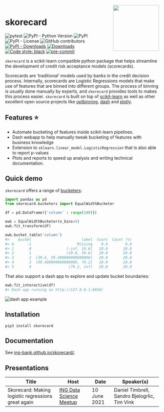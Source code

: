 <img src="https://github.com/ing-bank/skorecard/raw/main/docs/assets/img/skorecard_logo.svg" width="150" align="right">

# skorecard

<!-- ![pytest](https://github.com/ing-bank/skorecard/workflows/Release/badge.svg) -->
![pytest](https://github.com/ing-bank/skorecard/workflows/Development/badge.svg)
![PyPI - Python Version](https://img.shields.io/pypi/pyversions/skorecard)
![PyPI](https://img.shields.io/pypi/v/skorecard)
![PyPI - License](https://img.shields.io/pypi/l/skorecard)
![GitHub contributors](https://img.shields.io/github/contributors/ing-bank/skorecard)
[![PyPI - Downloads](https://img.shields.io/pypi/dm/skorecard)](#)
[![Downloads](https://pepy.tech/badge/skorecard)](https://pepy.tech/project/skorecard)
[![Code style: black](https://img.shields.io/badge/code%20style-black-000000.svg)](https://github.com/psf/black)
[![pre-commit](https://img.shields.io/badge/pre--commit-enabled-brightgreen?logo=pre-commit&logoColor=white)](https://github.com/pre-commit/pre-commit)

`skorecard` is a scikit-learn compatible python package that helps streamline the development of credit risk acceptance models (scorecards).

Scorecards are ‘traditional’ models used by banks in the credit decision process. Internally, scorecards are Logistic Regressions models that make use of features that are binned into different groups. The process of binning is usually done manually by experts, and `skorecard` provides tools to makes this process easier. `skorecard` is built on top of [scikit-learn](https://pypi.org/project/scikit-learn/) as well as other excellent open source projects like [optbinning](https://pypi.org/project/optbinning/), [dash](https://pypi.org/project/dash/) and [plotly](https://pypi.org/project/plotly/).

## Features ⭐

- Automate bucketing of features inside scikit-learn pipelines.
- Dash webapp to help manually tweak bucketing of features with business knowledge
- Extension to `sklearn.linear_model.LogisticRegression` that is also able to report p-values
- Plots and reports to speed up analysis and writing technical documentation.

## Quick demo

`skorecard` offers a range of [bucketers](https://ing-bank.github.io/skorecard/api/bucketers/OptimalBucketer/):

```python
import pandas as pd
from skorecard.bucketers import EqualWidthBucketer

df = pd.DataFrame({'column' : range(100)})

ewb = EqualWidthBucketer(n_bins=5)
ewb.fit_transform(df)

ewb.bucket_table('column')
#>    bucket                       label  Count  Count (%)
#> 0      -1                     Missing    0.0        0.0
#> 1       0                (-inf, 19.8]   20.0       20.0
#> 2       1                (19.8, 39.6]   20.0       20.0
#> 3       2  (39.6, 59.400000000000006]   20.0       20.0
#> 4       3  (59.400000000000006, 79.2]   20.0       20.0
#> 5       4                 (79.2, inf]   20.0       20.0
```

That also support a dash app to explore and update bucket boundaries:

```python
ewb.fit_interactive(df)
#> Dash app running on http://127.0.0.1:8050/
```

![dash app example](./assets/img/dash_app_unsupervised_bucketer.png)

## Installation

```shell
pip3 install skorecard
```

## Documentation

See [ing-bank.github.io/skorecard/](https://ing-bank.github.io/skorecard/).

## Presentations

| Title                                              | Host                    | Date         | Speaker(s)                                   |
|----------------------------------------------------|-------------------------|--------------|----------------------------------------------|
| Skorecard: Making logistic regressions great again | [ING Data Science Meetup](https://www.youtube.com/watch?v=UR_1XZxEuCw) | 10 June 2021 | Daniel Timbrell, Sandro Bjelogrlic, Tim Vink |
